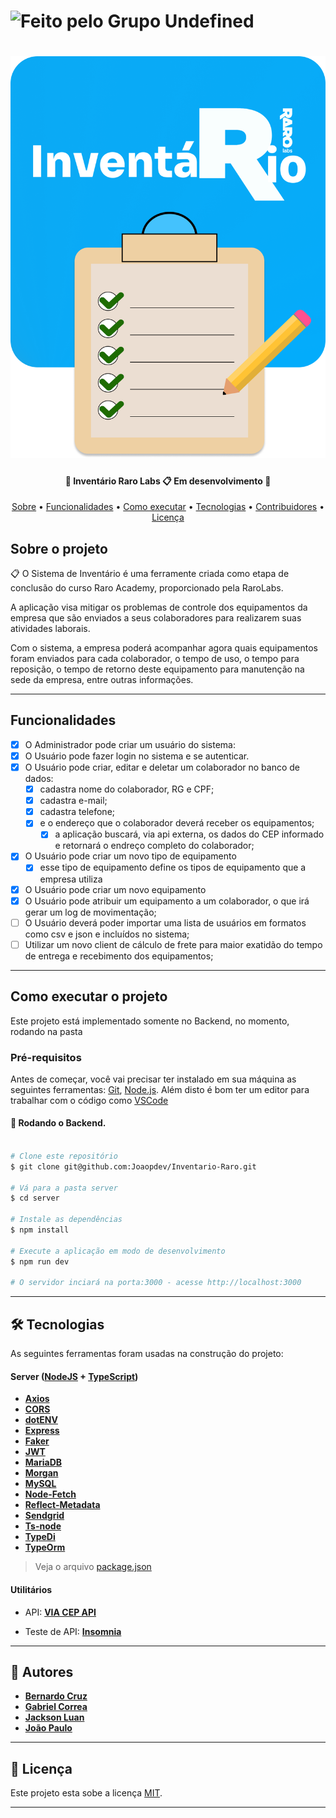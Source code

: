 

  <h1>
    <img alt="Feito pelo Grupo Undefined" src="https://img.shields.io/badge/feito%20por-Grupo Undefined-%12554891">
  </h1>
  
  
 
</p>
<h1 align="center">
    <img alt="NextLevelWeek" title="#NextLevelWeek" src="./assets/images/logo-inventario-project.png">
</h1>

<h4 align="center"> 
	🚧  Inventário Raro Labs  📋  Em desenvolvimento 🚧
</h4>

<p align="center">
 <a href="#-sobre-o-projeto">Sobre</a> •
 <a href="#-funcionalidades">Funcionalidades</a> •
 <a href="#-como-executar-o-projeto">Como executar</a> • 
 <a href="#-tecnologias">Tecnologias</a> • 
 <a href="#-contribuidores">Contribuidores</a> • 
 <a href="#user-content--licença">Licença</a>
</p>


##  Sobre o projeto

📋 O Sistema de Inventário é uma ferramente criada como etapa de conclusão do curso Raro Academy, proporcionado pela RaroLabs.

A aplicação visa mitigar os problemas de controle dos equipamentos da empresa que são enviados a seus colaboradores para realizarem suas atividades laborais.

Com o sistema, a empresa poderá acompanhar agora quais equipamentos foram enviados para cada colaborador, o tempo de uso, o tempo para reposição, o tempo de retorno deste equipamento para manutenção na sede da empresa, entre outras informações.

---

## Funcionalidades

- [x] O Administrador pode criar um usuário do sistema:
- [x] O Usuário pode fazer login no sistema e se autenticar.
- [x] O Usuário pode criar, editar e deletar um colaborador no banco de dados:
  - [x] cadastra nome do colaborador, RG e CPF;
  - [x] cadastra e-mail;
  - [x] cadastra telefone;
  - [x] e o endereço que o colaborador deverá receber os equipamentos;
	- [x] a aplicação buscará, via api externa, os dados do CEP informado e retornará o endreço completo do colaborador;

- [x] O Usuário pode criar um novo tipo de equipamento
  - [x] esse tipo de equipamento define os tipos de equipamento que a empresa utiliza

- [x] O Usuário pode criar um novo equipamento
- [x] O Usuário pode atribuir um equipamento a um colaborador, o que irá gerar um log de movimentação;
- [ ] O Usuário deverá poder importar uma lista de usuários em formatos como csv e json e incluídos no sistema;
- [ ] Utilizar um novo client de cálculo de frete para maior exatidão do tempo de entrega e recebimento dos equipamentos;
---

## Como executar o projeto

Este projeto está implementado somente no Backend, no momento, rodando na pasta  

### Pré-requisitos

Antes de começar, você vai precisar ter instalado em sua máquina as seguintes ferramentas:
[Git](https://git-scm.com), [Node.js](https://nodejs.org/en/). 
Além disto é bom ter um editor para trabalhar com o código como [VSCode](https://code.visualstudio.com/)

#### 🎲 Rodando o Backend.

```bash

# Clone este repositório
$ git clone git@github.com:Joaopdev/Inventario-Raro.git

# Vá para a pasta server
$ cd server

# Instale as dependências
$ npm install

# Execute a aplicação em modo de desenvolvimento
$ npm run dev

# O servidor inciará na porta:3000 - acesse http://localhost:3000 

```

---

## 🛠 Tecnologias

As seguintes ferramentas foram usadas na construção do projeto:



#### [](https://github.com/Joaopdev/Inventario-Raro)**Server**  ([NodeJS](https://nodejs.org/en/)  +  [TypeScript](https://www.typescriptlang.org/))

-   **[Axios](https://axios-http.com/docs/intro)**
-   **[CORS](https://expressjs.com/en/resources/middleware/cors.html)**
-   **[dotENV](https://github.com/motdotla/dotenv)**
-   **[Express](https://expressjs.com/)**
-   **[Faker](https://github.com/marak/Faker.js/)**
-   **[JWT](https://github.com/auth0/node-jsonwebtoken)**
-   **[MariaDB](https://mariadb.org/)**
-   **[Morgan](https://www.npmjs.com/package/morgan)**
-   **[MySQL](https://www.mysql.com/)**
-   **[Node-Fetch](https://github.com/node-fetch/node-fetch)**
-   **[Reflect-Metadata](https://github.com/rbuckton/reflect-metadata)**
-   **[Sendgrid](https://github.com/sendgrid/sendgrid-nodejs/)**
-   **[Ts-node](https://github.com/TypeStrong/ts-node)**
-   **[TypeDi](https://docs.typestack.community/typedi/v/develop/01-getting-started)**
-   **[TypeOrm](https://typeorm.io/)**

> Veja o arquivo  [package.json](hhttps://github.com/Joaopdev/Inventario-Raro/blob/refinamento_README/package.json)



#### [](https://github.com/Joaopdev/Inventario-Raro)**Utilitários**

-   API:  **[VIA CEP API](viacep.com.br/ws/01001000/json/)**

-   Teste de API:  **[Insomnia](https://insomnia.rest/)**

---

## 🦸 Autores

-   **[Bernardo Cruz](https://github.com/cruzbernardo)**
-   **[Gabriel Correa](https://github.com/GabsVasc)**
-   **[Jackson Luan](https://github.com/JacksonLRD)**
-   **[João Paulo](https://github.com/Joaopdev)**

 

---

## 📝 Licença

Este projeto esta sobe a licença [MIT](./LICENSE).

---
